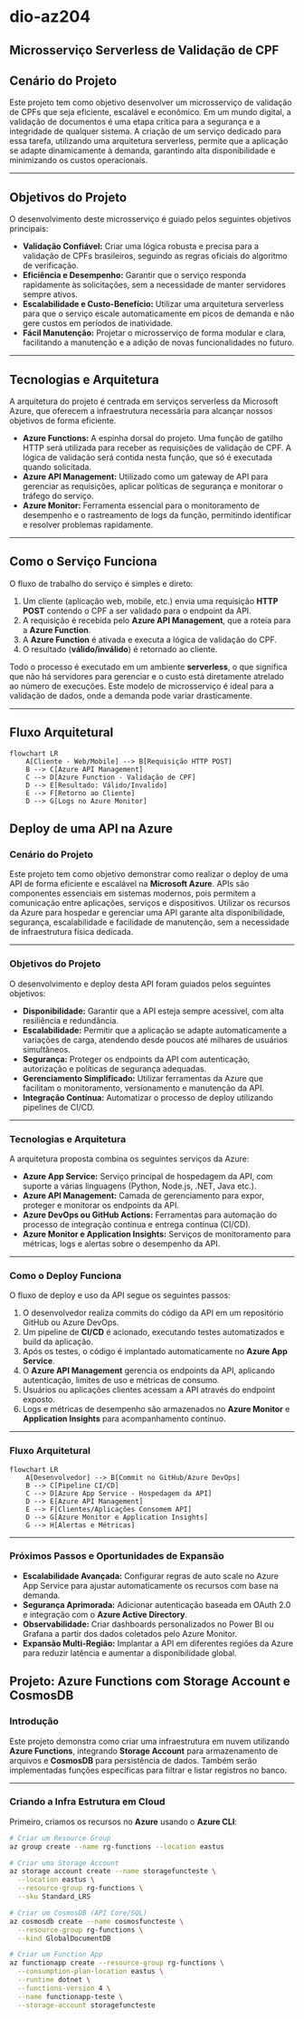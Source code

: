 # dio-az204

## Microsserviço Serverless de Validação de CPF

## Cenário do Projeto

Este projeto tem como objetivo desenvolver um microsserviço de validação de CPFs que seja eficiente, escalável e econômico. Em um mundo digital, a validação de documentos é uma etapa crítica para a segurança e a integridade de qualquer sistema. A criação de um serviço dedicado para essa tarefa, utilizando uma arquitetura serverless, permite que a aplicação se adapte dinamicamente à demanda, garantindo alta disponibilidade e minimizando os custos operacionais.

---

## Objetivos do Projeto

O desenvolvimento deste microsserviço é guiado pelos seguintes objetivos principais:

* **Validação Confiável:** Criar uma lógica robusta e precisa para a validação de CPFs brasileiros, seguindo as regras oficiais do algoritmo de verificação.  
* **Eficiência e Desempenho:** Garantir que o serviço responda rapidamente às solicitações, sem a necessidade de manter servidores sempre ativos.  
* **Escalabilidade e Custo-Benefício:** Utilizar uma arquitetura serverless para que o serviço escale automaticamente em picos de demanda e não gere custos em períodos de inatividade.  
* **Fácil Manutenção:** Projetar o microsserviço de forma modular e clara, facilitando a manutenção e a adição de novas funcionalidades no futuro.  

---

## Tecnologias e Arquitetura

A arquitetura do projeto é centrada em serviços serverless da Microsoft Azure, que oferecem a infraestrutura necessária para alcançar nossos objetivos de forma eficiente.

* **Azure Functions:** A espinha dorsal do projeto. Uma função de gatilho HTTP será utilizada para receber as requisições de validação de CPF. A lógica de validação será contida nesta função, que só é executada quando solicitada.  
* **Azure API Management:** Utilizado como um gateway de API para gerenciar as requisições, aplicar políticas de segurança e monitorar o tráfego do serviço.  
* **Azure Monitor:** Ferramenta essencial para o monitoramento de desempenho e o rastreamento de logs da função, permitindo identificar e resolver problemas rapidamente.  

---

## Como o Serviço Funciona

O fluxo de trabalho do serviço é simples e direto:

1. Um cliente (aplicação web, mobile, etc.) envia uma requisição **HTTP POST** contendo o CPF a ser validado para o endpoint da API.  
2. A requisição é recebida pelo **Azure API Management**, que a roteia para a **Azure Function**.  
3. A **Azure Function** é ativada e executa a lógica de validação do CPF.  
4. O resultado (**válido/inválido**) é retornado ao cliente.  

Todo o processo é executado em um ambiente **serverless**, o que significa que não há servidores para gerenciar e o custo está diretamente atrelado ao número de execuções. Este modelo de microsserviço é ideal para a validação de dados, onde a demanda pode variar drasticamente.  

---

## Fluxo Arquitetural

```mermaid
flowchart LR
    A[Cliente - Web/Mobile] --> B[Requisição HTTP POST]
    B --> C[Azure API Management]
    C --> D[Azure Function - Validação de CPF]
    D --> E[Resultado: Válido/Invalido]
    E --> F[Retorno ao Cliente]
    D --> G[Logs no Azure Monitor]
```

## Deploy de uma API na Azure

### Cenário do Projeto

Este projeto tem como objetivo demonstrar como realizar o deploy de uma API de forma eficiente e escalável na **Microsoft Azure**. APIs são componentes essenciais em sistemas modernos, pois permitem a comunicação entre aplicações, serviços e dispositivos. Utilizar os recursos da Azure para hospedar e gerenciar uma API garante alta disponibilidade, segurança, escalabilidade e facilidade de manutenção, sem a necessidade de infraestrutura física dedicada.

---

### Objetivos do Projeto

O desenvolvimento e deploy desta API foram guiados pelos seguintes objetivos:

* **Disponibilidade:** Garantir que a API esteja sempre acessível, com alta resiliência e redundância.  
* **Escalabilidade:** Permitir que a aplicação se adapte automaticamente a variações de carga, atendendo desde poucos até milhares de usuários simultâneos.  
* **Segurança:** Proteger os endpoints da API com autenticação, autorização e políticas de segurança adequadas.  
* **Gerenciamento Simplificado:** Utilizar ferramentas da Azure que facilitam o monitoramento, versionamento e manutenção da API.  
* **Integração Contínua:** Automatizar o processo de deploy utilizando pipelines de CI/CD.  

---

### Tecnologias e Arquitetura

A arquitetura proposta combina os seguintes serviços da Azure:

* **Azure App Service:** Serviço principal de hospedagem da API, com suporte a várias linguagens (Python, Node.js, .NET, Java etc.).  
* **Azure API Management:** Camada de gerenciamento para expor, proteger e monitorar os endpoints da API.  
* **Azure DevOps ou GitHub Actions:** Ferramentas para automação do processo de integração contínua e entrega contínua (CI/CD).  
* **Azure Monitor e Application Insights:** Serviços de monitoramento para métricas, logs e alertas sobre o desempenho da API.  

---

### Como o Deploy Funciona

O fluxo de deploy e uso da API segue os seguintes passos:

1. O desenvolvedor realiza commits do código da API em um repositório GitHub ou Azure DevOps.  
2. Um pipeline de **CI/CD** é acionado, executando testes automatizados e build da aplicação.  
3. Após os testes, o código é implantado automaticamente no **Azure App Service**.  
4. O **Azure API Management** gerencia os endpoints da API, aplicando autenticação, limites de uso e métricas de consumo.  
5. Usuários ou aplicações clientes acessam a API através do endpoint exposto.  
6. Logs e métricas de desempenho são armazenados no **Azure Monitor** e **Application Insights** para acompanhamento contínuo.  

---

### Fluxo Arquitetural

```mermaid
flowchart LR
    A[Desenvolvedor] --> B[Commit no GitHub/Azure DevOps]
    B --> C[Pipeline CI/CD]
    C --> D[Azure App Service - Hospedagem da API]
    D --> E[Azure API Management]
    E --> F[Clientes/Aplicações Consomem API]
    D --> G[Azure Monitor e Application Insights]
    G --> H[Alertas e Métricas]
```

---

### Próximos Passos e Oportunidades de Expansão

* **Escalabilidade Avançada:** Configurar regras de auto scale no Azure App Service para ajustar automaticamente os recursos com base na demanda.  
* **Segurança Aprimorada:** Adicionar autenticação baseada em OAuth 2.0 e integração com o **Azure Active Directory**.  
* **Observabilidade:** Criar dashboards personalizados no Power BI ou Grafana a partir dos dados coletados pelo Azure Monitor.  
* **Expansão Multi-Região:** Implantar a API em diferentes regiões da Azure para reduzir latência e aumentar a disponibilidade global.  


## Projeto: Azure Functions com Storage Account e CosmosDB  

### Introdução  
Este projeto demonstra como criar uma infraestrutura em nuvem utilizando **Azure Functions**, integrando **Storage Account** para armazenamento de arquivos e **CosmosDB** para persistência de dados. Também serão implementadas funções específicas para filtrar e listar registros no banco.  

---

### Criando a Infra Estrutura em Cloud  
Primeiro, criamos os recursos no **Azure** usando o **Azure CLI**:  

```bash
# Criar um Resource Group
az group create --name rg-functions --location eastus

# Criar uma Storage Account
az storage account create --name storagefuncteste \
  --location eastus \
  --resource-group rg-functions \
  --sku Standard_LRS

# Criar um CosmosDB (API Core/SQL)
az cosmosdb create --name cosmosfuncteste \
  --resource-group rg-functions \
  --kind GlobalDocumentDB

# Criar um Function App
az functionapp create --resource-group rg-functions \
  --consumption-plan-location eastus \
  --runtime dotnet \
  --functions-version 4 \
  --name functionapp-teste \
  --storage-account storagefuncteste

